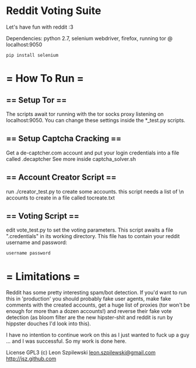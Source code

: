 Reddit Voting Suite
===================
Let's have fun with reddit :3


Dependencies: python 2.7, selenium webdriver, firefox, running tor @ localhost:9050

    pip install selenium

= How To Run =
==============

== Setup Tor ==
---------------
The scripts await tor running with the tor socks proxy listening on localhost:9050. You can change these settings inside the *_test.py scripts.

== Setup Captcha Cracking ==
----------------------------
Get a de-captcher.com account and put your login credentials into a file called .decaptcher
See more inside captcha_solver.sh

== Account Creator Script ==
----------------------------
run ./creator_test.py to create some accounts. this script needs a list of <username> <password>\n accounts to create in a file called tocreate.txt

== Voting Script ==
-------------------
edit vote_test.py to set the voting parameters.
This script awaits a file ".credentials" in its working directory. This file has to contain your reddit username and password:

    username password

= Limitations =
===============
Reddit has some pretty interesting spam/bot detection. If you'd want to run this in 'production' you should probably fake user agents, make fake comments with the created accounts, get a huge list of proxies (tor won't be enough for more than a dozen accounts!) and reverse their fake vote detection (as bloom filter are the new hipster-shit and reddit is run by hippster douches I'd look into this). 

I have no intention to continue work on this as I just wanted to fuck up a guy ... and I was successful. So my work is done here.

License GPL3
(c) Leon Szpilewski
leon.szpilewski@gmail.com
http://jsz.github.com
